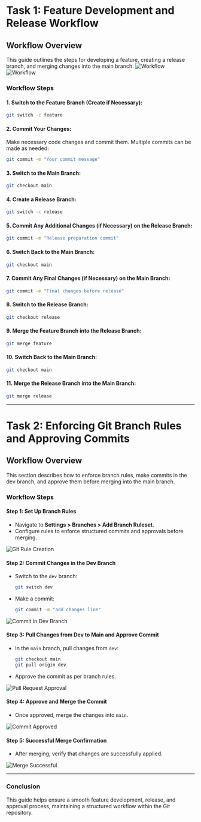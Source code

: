 # Task 1: Feature Development and Release Workflow

## Workflow Overview

This guide outlines the steps for developing a feature, creating a release branch, and merging changes into the main branch.
![Workflow](images/task1.png)
![Workflow](images/task1-1.png)
### **Workflow Steps**

#### 1. Switch to the Feature Branch (Create if Necessary):
```bash
git switch -c feature
```

#### 2. Commit Your Changes:
Make necessary code changes and commit them. Multiple commits can be made as needed:
```bash
git commit -m "Your commit message"
```

#### 3. Switch to the Main Branch:
```bash
git checkout main
```

#### 4. Create a Release Branch:
```bash
git switch -c release
```

#### 5. Commit Any Additional Changes (if Necessary) on the Release Branch:
```bash
git commit -m "Release preparation commit"
```

#### 6. Switch Back to the Main Branch:
```bash
git checkout main
```

#### 7. Commit Any Final Changes (if Necessary) on the Main Branch:
```bash
git commit -m "Final changes before release"
```

#### 8. Switch to the Release Branch:
```bash
git checkout release
```

#### 9. Merge the Feature Branch into the Release Branch:
```bash
git merge feature
```

#### 10. Switch Back to the Main Branch:
```bash
git checkout main
```

#### 11. Merge the Release Branch into the Main Branch:
```bash
git merge release
```

---

# Task 2: Enforcing Git Branch Rules and Approving Commits

## **Workflow Overview**
This section describes how to enforce branch rules, make commits in the dev branch, and approve them before merging into the main branch.

### **Workflow Steps**

#### **Step 1: Set Up Branch Rules**
- Navigate to **Settings > Branches > Add Branch Ruleset**.
- Configure rules to enforce structured commits and approvals before merging.

![Git Rule Creation](images/git-rule-create.png)

#### **Step 2: Commit Changes in the Dev Branch**
- Switch to the `dev` branch:
  ```bash
  git switch dev
  ```
- Make a commit:
  ```bash
  git commit -m "add changes line"
  ```

![Commit in Dev Branch](images/change-commit.png)

#### **Step 3: Pull Changes from Dev to Main and Approve Commit**
- In the `main` branch, pull changes from `dev`:
  ```bash
  git checkout main
  git pull origin dev
  ```
- Approve the commit as per branch rules.

![Pull Request Approval](images/pull-request.png)

#### **Step 4: Approve and Merge the Commit**
- Once approved, merge the changes into `main`.

![Commit Approved](images/approved.png)

#### **Step 5: Successful Merge Confirmation**
- After merging, verify that changes are successfully applied.

![Merge Successful](images/successfully-merged.png)

---

### **Conclusion**
This guide helps ensure a smooth feature development, release, and approval process, maintaining a structured workflow within the Git repository.

